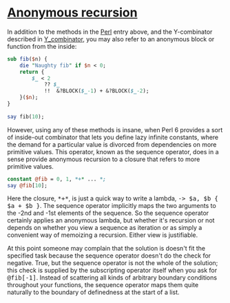 [1]: http://rosettacode.org/wiki/Anonymous_recursion

# [Anonymous recursion][1]

In addition to the methods in the [Perl](http://rosettacode.org/wiki/Perl) entry above, and the Y-combinator described in [Y_combinator](http://rosettacode.org/wiki/Y_combinator), you may also refer to an anonymous block or function from the inside:

```perl
sub fib($n) {
    die "Naughty fib" if $n < 0;
    return {
        $_ < 2
            ?? $_
            !!  &?BLOCK($_-1) + &?BLOCK($_-2);
    }($n);
}
 
say fib(10);
```


However, using any of these methods is insane, when Perl 6 provides a sort of inside-out combinator that lets you define lazy infinite constants, where the demand for a particular value is divorced from dependencies on more primitive values. This operator, known as the sequence operator, does in a sense provide anonymous recursion to a closure that refers to more primitive values.

```perl
constant @fib = 0, 1, *+* ... *;
say @fib[10];
```


Here the closure, <tt>\*+\*</tt>, is just a quick way to write a lambda, <tt>-&gt; $a, $b { $a + $b }</tt>. The sequence operator implicitly maps the two arguments to the -2nd and -1st elements of the sequence. So the sequence operator certainly applies an anonymous lambda, but whether it's recursion or not depends on whether you view a sequence as iteration or as simply a convenient way of memoizing a recursion. Either view is justifiable.



At this point someone may complain that the solution is doesn't fit the specified task because the sequence operator doesn't do the check for negative. True, but the sequence operator is not the whole of the solution; this check is supplied by the subscripting operator itself when you ask for <tt>\@fib[-1]</tt>. Instead of scattering all kinds of arbitrary boundary conditions throughout your functions, the sequence operator maps them quite naturally to the boundary of definedness at the start of a list.